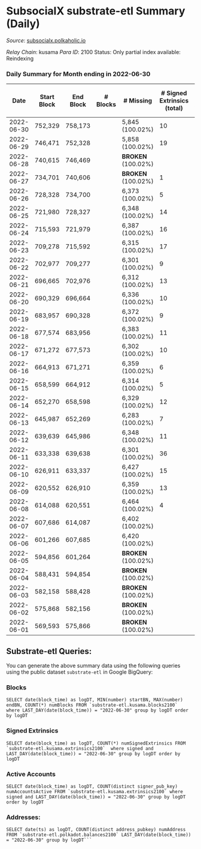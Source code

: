 # SubsocialX substrate-etl Summary (Daily)

_Source_: [subsocialx.polkaholic.io](https://subsocialx.polkaholic.io)

*Relay Chain*: kusama
*Para ID*: 2100
Status: Only partial index available: Reindexing


### Daily Summary for Month ending in 2022-06-30


| Date | Start Block | End Block | # Blocks | # Missing | # Signed Extrinsics (total) | # Active Accounts | # Addresses with Balances | # Events | # Transfers | # XCM Transfers In | # XCM Transfers Out |
| ---- | ----------- | --------- | -------- | --------- | --------------------------- | ----------------- | ------------------------- | -------- | ----------- | ------------------ | ------------------- |
| 2022-06-30 | 752,329 | 758,173 |  | 5,845 (100.02%) | 10 | 8 | 33,747 | 11,722 |   |   |   |
| 2022-06-29 | 746,471 | 752,328 |  | 5,858 (100.02%) | 19 | 14 |  | 11,733 |   |   |   |
| 2022-06-28 | 740,615 | 746,469 |  |  **BROKEN** (100.02%) |  |  |  | 1,322 |   |   |   |
| 2022-06-27 | 734,701 | 740,606 |  |  **BROKEN** (100.02%) | 1 | 1 |  | 2,777 |   |   |   |
| 2022-06-26 | 728,328 | 734,700 |  | 6,373 (100.02%) | 5 | 5 |  | 12,760 |   |   |   |
| 2022-06-25 | 721,980 | 728,327 |  | 6,348 (100.02%) | 14 | 10 |  | 12,735 |   |   |   |
| 2022-06-24 | 715,593 | 721,979 |  | 6,387 (100.02%) | 16 | 9 |  | 12,830 | 2  |   |   |
| 2022-06-23 | 709,278 | 715,592 |  | 6,315 (100.02%) | 17 | 4 |  | 12,769 | 32  |   |   |
| 2022-06-22 | 702,977 | 709,277 |  | 6,301 (100.02%) | 9 | 4 |  | 12,626 |   |   |   |
| 2022-06-21 | 696,665 | 702,976 |  | 6,312 (100.02%) | 13 | 9 |  | 12,657 |   |   |   |
| 2022-06-20 | 690,329 | 696,664 |  | 6,336 (100.02%) | 10 | 6 |  | 12,702 |   |   |   |
| 2022-06-19 | 683,957 | 690,328 |  | 6,372 (100.02%) | 9 | 7 |  | 12,774 |   |   |   |
| 2022-06-18 | 677,574 | 683,956 |  | 6,383 (100.02%) | 11 | 8 |  | 12,794 |   |   |   |
| 2022-06-17 | 671,272 | 677,573 |  | 6,302 (100.02%) | 10 | 8 |  | 12,632 |   |   |   |
| 2022-06-16 | 664,913 | 671,271 |  | 6,359 (100.02%) | 6 | 5 |  | 12,740 |   |   |   |
| 2022-06-15 | 658,599 | 664,912 |  | 6,314 (100.02%) | 5 | 4 |  | 12,644 |   |   |   |
| 2022-06-14 | 652,270 | 658,598 |  | 6,329 (100.02%) | 12 | 8 |  | 12,685 |   |   |   |
| 2022-06-13 | 645,987 | 652,269 |  | 6,283 (100.02%) | 7 | 3 |  | 12,590 |   |   |   |
| 2022-06-12 | 639,639 | 645,986 |  | 6,348 (100.02%) | 11 | 9 |  | 12,727 |   |   |   |
| 2022-06-11 | 633,338 | 639,638 |  | 6,301 (100.02%) | 36 | 14 |  | 12,716 |   |   |   |
| 2022-06-10 | 626,911 | 633,337 |  | 6,427 (100.02%) | 15 | 10 |  | 12,889 |   |   |   |
| 2022-06-09 | 620,552 | 626,910 |  | 6,359 (100.02%) | 13 | 8 |  | 12,759 |   |   |   |
| 2022-06-08 | 614,088 | 620,551 |  | 6,464 (100.02%) | 4 | 3 |  | 2,486 |   |   |   |
| 2022-06-07 | 607,686 | 614,087 |  | 6,402 (100.02%) |  |  |  |  |   |   |   |
| 2022-06-06 | 601,266 | 607,685 |  | 6,420 (100.02%) |  |  |  |  |   |   |   |
| 2022-06-05 | 594,856 | 601,264 |  |  **BROKEN** (100.02%) |  |  |  |  |   |   |   |
| 2022-06-04 | 588,431 | 594,854 |  |  **BROKEN** (100.02%) |  |  |  |  |   |   |   |
| 2022-06-03 | 582,158 | 588,428 |  |  **BROKEN** (100.02%) |  |  |  |  |   |   |   |
| 2022-06-02 | 575,868 | 582,156 |  |  **BROKEN** (100.02%) |  |  |  |  |   |   |   |
| 2022-06-01 | 569,593 | 575,866 |  |  **BROKEN** (100.02%) |  |  |  |  |   |   |   |

## Substrate-etl Queries:
You can generate the above summary data using the following queries using the public dataset `substrate-etl` in Google BigQuery:


### Blocks
```
SELECT date(block_time) as logDT, MIN(number) startBN, MAX(number) endBN, COUNT(*) numBlocks FROM `substrate-etl.kusama.blocks2100`  where LAST_DAY(date(block_time)) = "2022-06-30" group by logDT order by logDT
```


### Signed Extrinsics
```
SELECT date(block_time) as logDT, COUNT(*) numSignedExtrinsics FROM `substrate-etl.kusama.extrinsics2100`  where signed and LAST_DAY(date(block_time)) = "2022-06-30" group by logDT order by logDT
```


### Active Accounts
```
SELECT date(block_time) as logDT, COUNT(distinct signer_pub_key) numAccountsActive FROM `substrate-etl.kusama.extrinsics2100` where signed and LAST_DAY(date(block_time)) = "2022-06-30" group by logDT order by logDT
```


### Addresses:
```
SELECT date(ts) as logDT, COUNT(distinct address_pubkey) numAddress FROM `substrate-etl.polkadot.balances2100` LAST_DAY(date(block_time)) = "2022-06-30" group by logDT```

